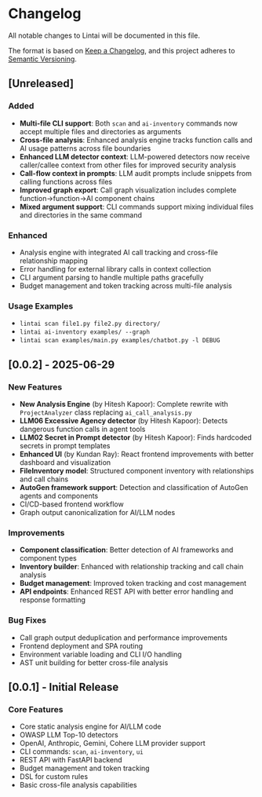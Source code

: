 # Changelog

All notable changes to Lintai will be documented in this file.

The format is based on [Keep a Changelog](https://keepachangelog.com/en/1.0.0/),
and this project adheres to [Semantic Versioning](https://semver.org/spec/v2.0.0.html).

## [Unreleased]

### Added

- **Multi-file CLI support**: Both `scan` and `ai-inventory` commands now accept multiple files and directories as arguments
- **Cross-file analysis**: Enhanced analysis engine tracks function calls and AI usage patterns across file boundaries
- **Enhanced LLM detector context**: LLM-powered detectors now receive caller/callee context from other files for improved security analysis
- **Call-flow context in prompts**: LLM audit prompts include snippets from calling functions across files
- **Improved graph export**: Call graph visualization includes complete function→function→AI component chains
- **Mixed argument support**: CLI commands support mixing individual files and directories in the same command

### Enhanced

- Analysis engine with integrated AI call tracking and cross-file relationship mapping
- Error handling for external library calls in context collection
- CLI argument parsing to handle multiple paths gracefully
- Budget management and token tracking across multi-file analysis

### Usage Examples

- `lintai scan file1.py file2.py directory/`
- `lintai ai-inventory examples/ --graph`
- `lintai scan examples/main.py examples/chatbot.py -l DEBUG`

## [0.0.2] - 2025-06-29

### New Features

- **New Analysis Engine** (by Hitesh Kapoor): Complete rewrite with `ProjectAnalyzer` class replacing `ai_call_analysis.py`
- **LLM06 Excessive Agency detector** (by Hitesh Kapoor): Detects dangerous function calls in agent tools
- **LLM02 Secret in Prompt detector** (by Hitesh Kapoor): Finds hardcoded secrets in prompt templates
- **Enhanced UI** (by Kundan Ray): React frontend improvements with better dashboard and visualization
- **FileInventory model**: Structured component inventory with relationships and call chains
- **AutoGen framework support**: Detection and classification of AutoGen agents and components
- CI/CD-based frontend workflow
- Graph output canonicalization for AI/LLM nodes

### Improvements

- **Component classification**: Better detection of AI frameworks and component types
- **Inventory builder**: Enhanced with relationship tracking and call chain analysis
- **Budget management**: Improved token tracking and cost management
- **API endpoints**: Enhanced REST API with better error handling and response formatting

### Bug Fixes

- Call graph output deduplication and performance improvements
- Frontend deployment and SPA routing
- Environment variable loading and CLI I/O handling
- AST unit building for better cross-file analysis

## [0.0.1] - Initial Release

### Core Features

- Core static analysis engine for AI/LLM code
- OWASP LLM Top-10 detectors
- OpenAI, Anthropic, Gemini, Cohere LLM provider support
- CLI commands: `scan`, `ai-inventory`, `ui`
- REST API with FastAPI backend
- Budget management and token tracking
- DSL for custom rules
- Basic cross-file analysis capabilities
